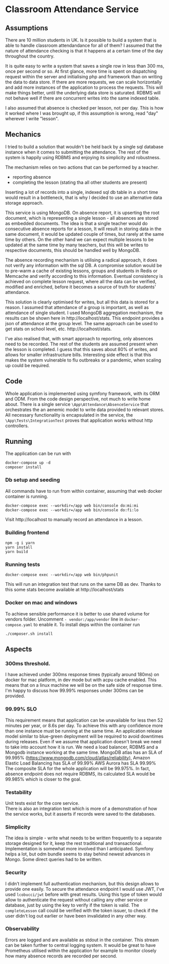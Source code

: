 # Classroom Attendance Service

## Assumptions
There are 10 million students in UK. 
Is it possible to build a system that is able to handle classroom attendandance for all of them?
I assumed that the nature of attendance checking is that it happens at a certain time of the day 
throughout the country.

It is quite easy to write a system that saves a single row in less than 300 ms, once per second or so. 
At first glance, more time is spent on dispatching request within the server and initialising php and framework 
than on writing the data to data store. 
If there are more requests, we can scale horizontally and add more instances 
of the application to process the requests.
This will make things better, until the underlying data store is saturated. 
RDBMS will not behave well if there are concurrent writes into the same indexed table.

I also assumed that absence is checked per lesson, not per day. This is how it worked where I was brought up, if this
assumption is wrong, read "day" wherever I write "lesson". 


## Mechanics 
I tried to build a solution that wouldn't be held back by a single sql database instance when
it comes to submitting the attendance.
The rest of the system is happily using RDBMS and enjoying its simplicity and robustness.

The mechanism relies on two actions that can be performed by a teacher. 
 - reporting absence
 - completing the lesson (stating tha all other students are present)

Inserting a lot of records into a single, indexed sql db table in a short time would result in a bottleneck, 
that is why I decided to use an alternative data storage approach. 

This service is using MongoDB. On absence report, it is upserting the root document, 
which is representing a single lesson - all absences are stored as embedded documents. 
The idea is that a single teacher would do consecutive absence reports for a lesson, 
It will result in storing data in the same document, it would be updated couple of times, but rarely at the same time by others. 
On the other hand we can expect multiple lessons to be updated at the same time by many teachers, but this will be writes
to respective documents, this should be handled well by MongoDB. 

The absence recording mechanism is utilising a radical approach, it does not verify any information with the sql DB. 
A compromise solution would be to pre-warm a cache of existing lessons, groups and students in Redis or Memcache 
and verify according to this information.
Eventual consistency is achieved on complete lesson request, where all the data can be verified, modified and enriched,
before it becomes a source of truth for students' attendance. 

This solution is clearly optimised for writes, but all this data is stored for a reason. 
I assumed that attendance of a group is important, as well as attendance of single student. 
I used MongoDB aggregation mechanism, the results can be shown here in http://localhost/stats. 
This endpoint provides a json of attendance at the group level. The same approach can be used to get stats on school level, etc.
http://localhost/stats.

I've also realised that, with smart approach to reporting, only absences need to be recorded. 
The rest of the students are assumed present when the lesson is completed.
I guess that this saves about 80% of writes, and allows for smaller infrastructure bills. 
Interesting side effect is that this makes the system vulnerable to flu outbreaks or a pandemic, when scaling up could be required.

## Code
Whole application is implemented using symfony framework, with its ORM and ODM. 
From the code design perspective, not much to write home about. 
There is a single service `\App\Attendance\AbsenceService` that orchestrates the an aenemic model 
to write data provided to relevant stores. 
All necessary functionality is encapsulated in the service, the `\App\Tests\IntegrationTest` proves that
application works without http controllers.

## Running 
The application can be run with
```
docker-compose up -d
composer install
```

### Db setup and seeding 
All commands have to run from within container, assuming that web docker container is running. 
```
docker-compose exec --workdir=/app web bin/console do:mi:mi
docker-compose exec --workdir=/app web bin/console do:fi:lo
```
Visit http://localhost to manually record an attendance in a lesson. 

### Building frontend 
```
npm -g i yarn
yarn install 
yarn build
```

### Running tests
```
docker-compose exec --workdir=/app web bin/phpunit
```

This will run an integration test that runs on the same DB as dev. 
Thanks to this some stats become available at http://localhost/stats


### Docker on mac and windows
To achieve sensible performance it is better to use shared volume for vendors folder. 
Uncomment `- vendor:/app/vendor` line in `docker-compose.yaml` to enable it.
To install deps within the container run 
```
./composer.sh install 
```


## Aspects

### 300ms threshold.
I have achieved under 300ms response times (typically around 180ms) on docker for mac platform, 
in dev mode but with acpu cache enabled.
This means that on a linux machine we will be on the safe side of response time. 
I'm happy to discuss how 99.99% responses under 300ms can be provided. 

### 99.99% SLO 
This requirement means that application can be unavailable for less then 52 minutes per year, or 8.6s per day. 
To achieve this with any confidence more than one instance must be running at the same time.
An application release model similar to blue-green deployment will be required to avoid downtimes during releases.
Even if we assume that application doesn't break we need to take into account how it is run.
We need a load balancer, RDBMS and a Mongodb instance working at the same time. 
MongoDB atlas has an SLA of 99.995% (https://www.mongodb.com/cloud/atlas/reliability), 
Amazon Elastic Load Balancing has SLA of 99.99%
AWS Aurora has SLA 99.99% 
The composite SLA for the whole application will be 99.975%.
In fact, absence endpoint does not require RDBMS, its calculated SLA would be 99.985% which is closer to the goal. 



### Testability

Unit tests exist for the core service.  
There is also an integration test which is more of a demonstration of how the service works, but it asserts if 
records were saved to the databases.

### Simplicity

The idea is simple - write what needs to be written frequently to a separate storage designed for it, keep the rest
traditional and transactional. Implementation is somewhat more involved than I anticipated. Symfony helps a lot, but 
odm bundle seems to stay behind newest advances in Mongo. Some direct queries had to be written. 

### Security

I didn’t implement full authentication mechanism, but this design allows to provide one easily.
To secure the attendance endpoint I would use JWT, I've used `lcobucci/jwt` before with great results.
Using this type of token would allow to authenticate the request without calling any other service or database,
just by using the key to verify if the token is valid. 
The `completeLesson` call could be verified with the token issuer, to check if the user didn't log out earlier or have 
been invalidated in any other way. 

### Observability

Errors are logged and are available as stdout in the container. This stream can be taken further to central logging system.
It would be great to have Prometheus utilised within the application for example to monitor closely how many absence records are 
recorded per second. 

